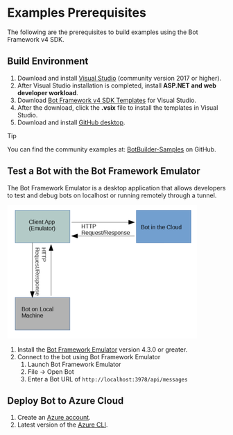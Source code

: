 # Examples Prerequisites

The following are the prerequisites to build examples using the Bot Framework v4 SDK.

## Build Environment

1. Download  and install [Visual Studio](https://visualstudio.microsoft.com/downloads/) (community version 2017 or higher).
1. After Visual Studio installation is completed, install **ASP.NET and web developer workload**.
1. Download [Bot Framework v4 SDK Templates](https://marketplace.visualstudio.com/items?itemName=BotBuilder.botbuilderv4) for Visual Studio.
1. After the download, click the **.vsix** file to install the templates in Visual Studio.
1. Download and install [GitHub desktop](https://desktop.github.com/).

> [!TIP]
> You can find the community examples at: [BotBuilder-Samples](https://github.com/Microsoft/BotBuilder-Samples/) on GitHub.

## Test a Bot with the Bot Framework Emulator 

The Bot Framework Emulator is a desktop application that allows developers to test and debug bots on localhost or running remotely through a tunnel.

![bot emulator client](../Media/bot_emulator_client.PNG)


1. Install the [Bot Framework Emulator](https://github.com/Microsoft/BotFramework-Emulator/releases) version 4.3.0 or greater.
1. Connect to the bot using Bot Framework Emulator
    1. Launch Bot Framework Emulator
    1. File -> Open Bot
    1. Enter a Bot URL of `http://localhost:3978/api/messages`

## Deploy Bot to Azure Cloud

1. Create an [Azure account](https://azure.microsoft.com/en-us/account/).
1. Latest version of the [Azure CLI](https://docs.microsoft.com/cli/azure/?view=azure-cli-latest).
